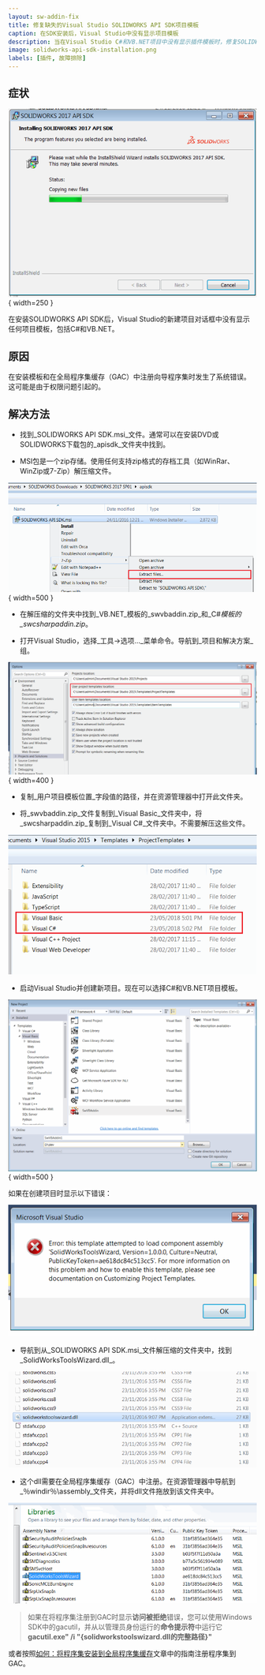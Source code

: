 ```yaml
---
layout: sw-addin-fix
title: 修复缺失的Visual Studio SOLIDWORKS API SDK项目模板
caption: 在SDK安装后，Visual Studio中没有显示项目模板
description: 当在Visual Studio C#和VB.NET项目中没有显示插件模板时，修复SOLIDWORKS API SDK的安装问题
image: solidworks-api-sdk-installation.png
labels: [插件, 故障排除]
---
```

## 症状
![SOLIDWORKS API SDK安装过程](solidworks-api-sdk-installation.png){ width=250 }

在安装SOLIDWORKS API SDK后，Visual Studio的新建项目对话框中没有显示任何项目模板，包括C#和VB.NET。

## 原因
在安装模板和在全局程序集缓存（GAC）中注册向导程序集时发生了系统错误。这可能是由于权限问题引起的。

## 解决方法

* 找到_SOLIDWORKS API SDK.msi_文件。通常可以在安装DVD或SOLIDWORKS下载包的_apisdk_文件夹中找到。

* MSI包是一个zip存储。使用任何支持zip格式的存档工具（如WinRar、WinZip或7-Zip）解压缩文件。

![解压缩.msi包](extract-solidworks-api-sdk-files.png){ width=500 }

* 在解压缩的文件夹中找到_VB.NET_模板的_swvbaddin.zip_和_C#_模板的_swcsharpaddin.zip_。

* 打开Visual Studio，选择_工具->选项..._菜单命令。导航到_项目和解决方案_组。

![Visual Studio中的项目和解决方案选项](visual-studio-projects-and-solutions-options.png){ width=400 }

* 复制_用户项目模板位置_字段值的路径，并在资源管理器中打开此文件夹。

* 将_swvbaddin.zip_文件复制到_Visual Basic_文件夹中，将_swcsharpaddin.zip_复制到_Visual C#_文件夹中。不需要解压这些文件。

![项目模板文件夹](project-templates-folder.png)

* 启动Visual Studio并创建新项目。现在可以选择C#和VB.NET项目模板。

![SOLIDWORKS插件的VB.NET项目模板](vbnet-addin-template.png){ width=500 }

如果在创建项目时显示以下错误：

![SolidWorksToolsWizard组件加载错误](solidworkstoolswizard-component-load-error.png)

* 导航到从_SOLIDWORKS API SDK.msi_文件解压缩的文件夹中，找到_SolidWorksToolsWizard.dll_。

![SolidWorksToolsWizard.dll](solidworkstoolswizard-dll.png)

* 这个dll需要在全局程序集缓存（GAC）中注册。在资源管理器中导航到_％windir％\assembly_文件夹，并将dll文件拖放到该文件夹中。

![SolidWorksToolsWizard dll在GAC中注册](solidworkstoolswizard-gac.png)

> 如果在将程序集注册到GAC时显示**访问被拒绝**错误，您可以使用Windows SDK中的gacutil，并从以管理员身份运行的**命令提示符**中运行它**gacutil.exe" /i "{solidworkstoolswizard.dll的完整路径}"**

或者按照[如何：将程序集安装到全局程序集缓存](https://docs.microsoft.com/zh-cn/dotnet/framework/app-domains/how-to-install-an-assembly-into-the-gac)文章中的指南注册程序集到GAC。